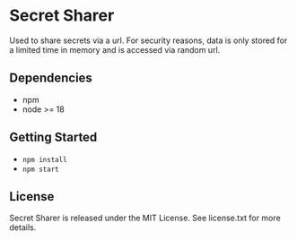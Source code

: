 # Secret Sharer

Used to share secrets via a url. For security reasons, data is only stored for a limited time in memory and is accessed via random url.

## Dependencies

* npm
* node >= 18

## Getting Started

* `npm install`
* `npm start`

## License

Secret Sharer is released under the MIT License. See license.txt for more details.